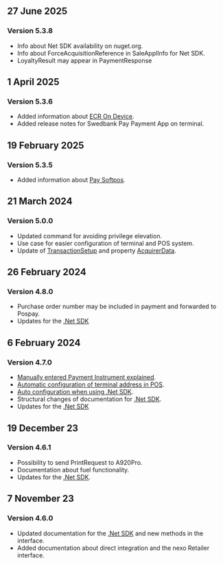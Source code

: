 
## 27 June 2025

### Version 5.3.8

*   Info about Net SDK availability on nuget.org.
*   Info about ForceAcquisitionReference in SaleApplInfo for Net SDK.
*   LoyaltyResult may appear in PaymentResponse

## 1 April 2025

### Version 5.3.6

*   Added information about [ECR On Device][ecrondevice].
*   Added release notes for Swedbank Pay Payment App on terminal.

## 19 February 2025

### Version 5.3.5

*   Added information about [Pay Softpos][paysoftpos].

## 21 March 2024

### Version 5.0.0

*   Updated command for avoiding privilege elevation.
*   Use case for easier configuration of terminal and POS system.
*   Update of [TransactionSetup][transactionsetup] and property [AcquirerData][acquirerdata].

## 26 February 2024

### Version 4.8.0

*   Purchase order number may be included in payment and forwarded to Pospay.
*   Updates for the [.Net SDK][dotnetrelease]

## 6 February 2024

### Version 4.7.0

*   [Manually entered Payment Instrument explained][keyinpaymentinstrument].
*   [Automatic configuration of terminal address in POS][autoconfig].
*   [Auto configuration when using .Net SDK][autoconfignet].
*   Structural changes of documentation for [.Net SDK][dotnetrelease].
*   Updates for the [.Net SDK][dotnetrelease]

## 19 December 23

### Version 4.6.1

*   Possibility to send PrintRequest to A920Pro.
*   Documentation about fuel functionality.
*   Updates for the [.Net SDK][dotnetrelease].

## 7 November 23

### Version 4.6.0

*   Updated documentation for the [.Net SDK][dotnetrelease] and new methods in the interface.
*   Added documentation about direct integration and the nexo Retailer interface.

[dotnetrelease]: /pax-terminal/NET/release-notes
[keyinpaymentinstrument]: /pax-terminal/Nexo-Retailer/keyin-paymentinstrument
[autoconfig]: /pax-terminal/Nexo-Retailer/auto-configure-ecr-2-terminal
[autoconfignet]: /pax-terminal/NET/tutorial/autoconfigurepos
[transactionsetup]: /pax-terminal/NET/includes/transactionsetup
[acquirerdata]: /pax-terminal/NET/includes/acquirerdata
[ecrondevice]: /pax-terminal/OnDevice
[paysoftpos]: /pax-terminal/softpos
